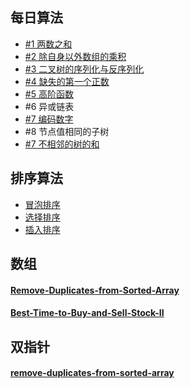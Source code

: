 ## 每日算法

- [#1 两数之和](./#1)
- [#2 除自身以外数组的乘积](./#2)
- [#3 二叉树的序列化与反序列化](./#3)
- [#4 缺失的第一个正数](./#4)
- [#5 高阶函数](./#5)
- #6 异或链表
- [#7 编码数字](./#7)
- #8 节点值相同的子树
- [#7 不相邻的树的和](./#9)

## 排序算法

- [冒泡排序](./sorting/bubble-sort)
- [选择排序](./sorting/insertion-sort)
- [插入排序](./sorting/selection-sort)


## 数组
#### [Remove-Duplicates-from-Sorted-Array](./leetcode/Remove-Duplicates-from-Sorted-Array.ts)
#### [Best-Time-to-Buy-and-Sell-Stock-II](./leetcode/Best-Time-to-Buy-and-Sell-Stock-II.ts)

## 双指针
#### [remove-duplicates-from-sorted-array](./leetcode/Remove-Duplicates-from-Sorted-Array.ts)